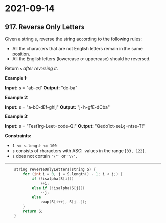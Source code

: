# 2021-09-14

## 917. Reverse Only Letters

Given a string `s`, reverse the string according to the following rules:

- All the characters that are not English letters remain in the same position.
- All the English letters (lowercase or uppercase) should be reversed.

Return `s` _after reversing it_.

**Example 1:**

**Input:** s = "ab-cd"
**Output:** "dc-ba"

**Example 2:**

**Input:** s = "a-bC-dEf-ghIj"
**Output:** "j-Ih-gfE-dCba"

**Example 3:**

**Input:** s = "Test1ng-Leet=code-Q!"
**Output:** "Qedo1ct-eeLg=ntse-T!"

**Constraints:**

- `1 <= s.length <= 100`
- `s` consists of characters with ASCII values in the range `[33, 122]`.
- `s` does not contain `'\"'` or `'\\'`.

---

```c++
    string reverseOnlyLetters(string S) {
        for (int i = 0, j = S.length() - 1; i < j;) {
            if (!isalpha(S[i]))
                ++i;
            else if (!isalpha(S[j]))
                --j;
            else
                swap(S[i++], S[j--]);
        }
        return S;
    }
```

